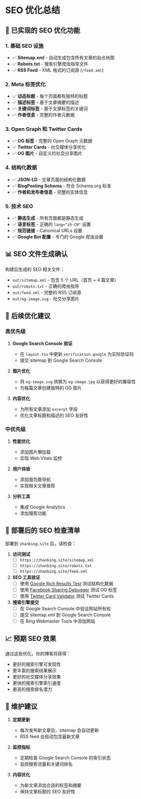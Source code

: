 # SEO 优化总结

## 🎯 已实现的 SEO 优化功能

### 1. 基础 SEO 设施
- ✅ **Sitemap.xml** - 自动生成包含所有文章的站点地图
- ✅ **Robots.txt** - 搜索引擎爬虫指导文件
- ✅ **RSS Feed** - XML 格式的订阅源 (`/feed.xml`)

### 2. Meta 标签优化
- ✅ **动态标题** - 每个页面都有独特的标题
- ✅ **描述标签** - 基于文章摘要的描述
- ✅ **关键词标签** - 基于文章标签的关键词
- ✅ **作者信息** - 完整的作者元数据

### 3. Open Graph 和 Twitter Cards
- ✅ **OG 标签** - 完整的 Open Graph 元数据
- ✅ **Twitter Cards** - 社交媒体分享优化
- ✅ **OG 图片** - 自定义的社交分享图片

### 4. 结构化数据
- ✅ **JSON-LD** - 文章页面的结构化数据
- ✅ **BlogPosting Schema** - 符合 Schema.org 标准
- ✅ **作者和发布者信息** - 完整的实体信息

### 5. 技术 SEO
- ✅ **静态生成** - 所有页面都是静态生成
- ✅ **语言标签** - 正确的 `lang="zh-CN"` 设置
- ✅ **规范链接** - Canonical URLs 设置
- ✅ **Google Bot 配置** - 专门的 Google 爬虫设置

## 📊 SEO 文件生成确认

构建后生成的 SEO 相关文件：
- `out/sitemap.xml` - 包含 5 个 URL（首页 + 4 篇文章）
- `out/robots.txt` - 正确的爬虫指导
- `out/feed.xml` - 完整的 RSS 订阅源
- `out/og-image.svg` - 社交分享图片

## 🔧 后续优化建议

### 高优先级
1. **Google Search Console 验证**
   - 在 `layout.tsx` 中更新 `verification.google` 为实际验证码
   - 提交 sitemap 到 Google Search Console

2. **图片优化**
   - 将 `og-image.svg` 转换为 `og-image.jpg` 以获得更好的兼容性
   - 为每篇文章创建独特的 OG 图片

3. **内容优化**
   - 为所有文章添加 `excerpt` 字段
   - 优化文章标题和描述的 SEO 友好性

### 中优先级
1. **性能优化**
   - 添加图片懒加载
   - 实现 Web Vitals 监控

2. **用户体验**
   - 添加面包屑导航
   - 实现相关文章推荐

3. **分析工具**
   - 集成 Google Analytics
   - 添加搜索功能

## 🚀 部署后的 SEO 检查清单

部署到 `zhanbing.site` 后，请检查：

1. **访问测试**
   - [ ] `https://zhanbing.site/sitemap.xml`
   - [ ] `https://zhanbing.site/robots.txt`
   - [ ] `https://zhanbing.site/feed.xml`

2. **SEO 工具验证**
   - [ ] 使用 [Google Rich Results Test](https://search.google.com/test/rich-results) 测试结构化数据
   - [ ] 使用 [Facebook Sharing Debugger](https://developers.facebook.com/tools/debug/) 测试 OG 标签
   - [ ] 使用 [Twitter Card Validator](https://cards-dev.twitter.com/validator) 测试 Twitter Cards

3. **搜索引擎提交**
   - [ ] 在 Google Search Console 中验证网站所有权
   - [ ] 提交 sitemap.xml 到 Google Search Console
   - [ ] 在 Bing Webmaster Tools 中添加网站

## 📈 预期 SEO 效果

通过这些优化，你的博客将获得：
- 更好的搜索引擎可发现性
- 更丰富的搜索结果展示
- 更好的社交媒体分享效果
- 更快的搜索引擎索引速度
- 更高的搜索排名潜力

## 📝 维护建议

1. **定期更新**
   - 每次发布新文章后，sitemap 会自动更新
   - RSS feed 会自动包含最新文章

2. **监控指标**
   - 定期检查 Google Search Console 的索引状态
   - 监控搜索流量和关键词排名

3. **内容优化**
   - 为新文章添加合适的标签和摘要
   - 保持文章标题的 SEO 友好性 